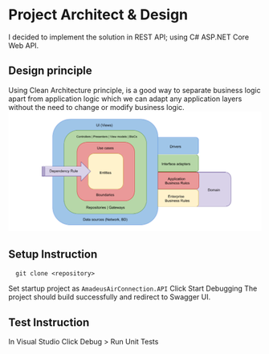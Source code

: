 # Project Architect & Design

I decided to implement the solution in REST API; using C# ASP.NET Core Web API.
## Design principle
Using Clean Architecture principle, is a good way to separate business logic apart from application logic which we can adapt any application layers without the need to change or modify business logic.
![clean-architecture](./assets/82728951-03ec6a00-9cf4-11ea-8557-011a3dea7804.png)

## Setup Instruction
```shell
  git clone <repository>
```
Set startup project as `AmadeusAirConnection.API`
Click Start Debugging
The project should build successfully and redirect to Swagger UI.

## Test Instruction
In Visual Studio
Click Debug > Run Unit Tests
